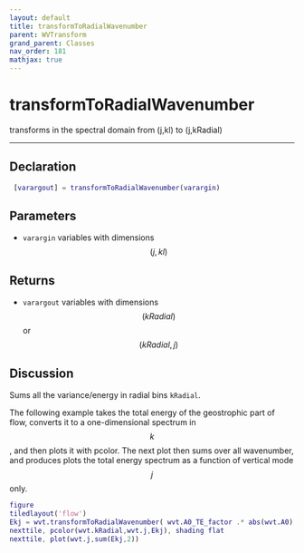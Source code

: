 ```yaml
---
layout: default
title: transformToRadialWavenumber
parent: WVTransform
grand_parent: Classes
nav_order: 181
mathjax: true
---
```


#  transformToRadialWavenumber

transforms in the spectral domain from (j,kl) to (j,kRadial)


---

## Declaration
```matlab
 [varargout] = transformToRadialWavenumber(varargin) 
```
## Parameters
+ `varargin`  variables with dimensions $$(j,kl)$$

## Returns
+ `varargout`  variables with dimensions $$(kRadial)$$ or $$(kRadial,j)$$

## Discussion

  Sums all the variance/energy in radial bins `kRadial`.
 
  The following example takes the total energy of the geostrophic part of
  flow, converts it to a one-dimensional spectrum in $$k$$, and then plots
  it with pcolor. The next plot then sums over all wavenumber, and produces
  plots the total energy spectrum as a function of vertical mode $$j$$
  only.
 
  ```matlab
  figure
  tiledlayout('flow')
  Ekj = wvt.transformToRadialWavenumber( wvt.A0_TE_factor .* abs(wvt.A0).^2 );
  nexttile, pcolor(wvt.kRadial,wvt.j,Ekj), shading flat
  nexttile, plot(wvt.j,sum(Ekj,2))
  ```
 
        
